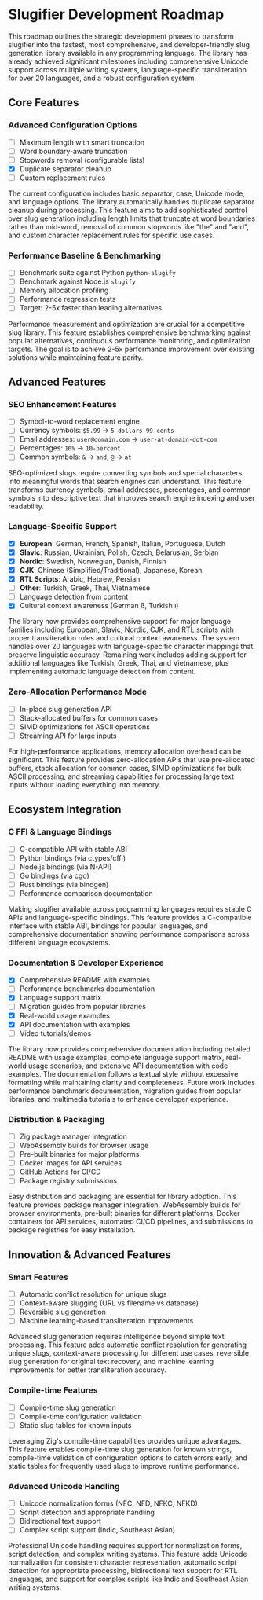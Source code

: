 # Slugifier Development Roadmap

This roadmap outlines the strategic development phases to transform slugifier into the fastest, most comprehensive, and developer-friendly slug generation library available in any programming language. The library has already achieved significant milestones including comprehensive Unicode support across multiple writing systems, language-specific transliteration for over 20 languages, and a robust configuration system.

## Core Features

### Advanced Configuration Options
- [ ] Maximum length with smart truncation
- [ ] Word boundary-aware truncation
- [ ] Stopwords removal (configurable lists)
- [x] Duplicate separator cleanup
- [ ] Custom replacement rules

The current configuration includes basic separator, case, Unicode mode, and language options. The library automatically handles duplicate separator cleanup during processing. This feature aims to add sophisticated control over slug generation including length limits that truncate at word boundaries rather than mid-word, removal of common stopwords like "the" and "and", and custom character replacement rules for specific use cases.

### Performance Baseline & Benchmarking
- [ ] Benchmark suite against Python `python-slugify`
- [ ] Benchmark against Node.js `slugify`
- [ ] Memory allocation profiling
- [ ] Performance regression tests
- [ ] Target: 2-5x faster than leading alternatives

Performance measurement and optimization are crucial for a competitive slug library. This feature establishes comprehensive benchmarking against popular alternatives, continuous performance monitoring, and optimization targets. The goal is to achieve 2-5x performance improvement over existing solutions while maintaining feature parity.

## Advanced Features

### SEO Enhancement Features
- [ ] Symbol-to-word replacement engine
- [ ] Currency symbols: `$5.99` → `5-dollars-99-cents`
- [ ] Email addresses: `user@domain.com` → `user-at-domain-dot-com`
- [ ] Percentages: `10%` → `10-percent`
- [ ] Common symbols: `&` → `and`, `@` → `at`

SEO-optimized slugs require converting symbols and special characters into meaningful words that search engines can understand. This feature transforms currency symbols, email addresses, percentages, and common symbols into descriptive text that improves search engine indexing and user readability.

### Language-Specific Support
- [x] **European**: German, French, Spanish, Italian, Portuguese, Dutch
- [x] **Slavic**: Russian, Ukrainian, Polish, Czech, Belarusian, Serbian
- [x] **Nordic**: Swedish, Norwegian, Danish, Finnish
- [x] **CJK**: Chinese (Simplified/Traditional), Japanese, Korean
- [x] **RTL Scripts**: Arabic, Hebrew, Persian
- [ ] **Other**: Turkish, Greek, Thai, Vietnamese
- [ ] Language detection from content
- [x] Cultural context awareness (German ß, Turkish ı)

The library now provides comprehensive support for major language families including European, Slavic, Nordic, CJK, and RTL scripts with proper transliteration rules and cultural context awareness. The system handles over 20 languages with language-specific character mappings that preserve linguistic accuracy. Remaining work includes adding support for additional languages like Turkish, Greek, Thai, and Vietnamese, plus implementing automatic language detection from content.

### Zero-Allocation Performance Mode
- [ ] In-place slug generation API
- [ ] Stack-allocated buffers for common cases
- [ ] SIMD optimizations for ASCII operations
- [ ] Streaming API for large inputs

For high-performance applications, memory allocation overhead can be significant. This feature provides zero-allocation APIs that use pre-allocated buffers, stack allocation for common cases, SIMD optimizations for bulk ASCII processing, and streaming capabilities for processing large text inputs without loading everything into memory.

## Ecosystem Integration

### C FFI & Language Bindings
- [ ] C-compatible API with stable ABI
- [ ] Python bindings (via ctypes/cffi)
- [ ] Node.js bindings (via N-API)
- [ ] Go bindings (via cgo)
- [ ] Rust bindings (via bindgen)
- [ ] Performance comparison documentation

Making slugifier available across programming languages requires stable C APIs and language-specific bindings. This feature provides a C-compatible interface with stable ABI, bindings for popular languages, and comprehensive documentation showing performance comparisons across different language ecosystems.

### Documentation & Developer Experience
- [x] Comprehensive README with examples
- [ ] Performance benchmarks documentation
- [x] Language support matrix
- [ ] Migration guides from popular libraries
- [x] Real-world usage examples
- [x] API documentation with examples
- [ ] Video tutorials/demos

The library now provides comprehensive documentation including detailed README with usage examples, complete language support matrix, real-world usage scenarios, and extensive API documentation with code examples. The documentation follows a textual style without excessive formatting while maintaining clarity and completeness. Future work includes performance benchmark documentation, migration guides from popular libraries, and multimedia tutorials to enhance developer experience.

### Distribution & Packaging
- [ ] Zig package manager integration
- [ ] WebAssembly builds for browser usage
- [ ] Pre-built binaries for major platforms
- [ ] Docker images for API services
- [ ] GitHub Actions for CI/CD
- [ ] Package registry submissions

Easy distribution and packaging are essential for library adoption. This feature provides package manager integration, WebAssembly builds for browser environments, pre-built binaries for different platforms, Docker containers for API services, automated CI/CD pipelines, and submissions to package registries for easy installation.

## Innovation & Advanced Features

### Smart Features
- [ ] Automatic conflict resolution for unique slugs
- [ ] Context-aware slugging (URL vs filename vs database)
- [ ] Reversible slug generation
- [ ] Machine learning-based transliteration improvements

Advanced slug generation requires intelligence beyond simple text processing. This feature adds automatic conflict resolution for generating unique slugs, context-aware processing for different use cases, reversible slug generation for original text recovery, and machine learning improvements for better transliteration accuracy.

### Compile-time Features
- [ ] Compile-time slug generation
- [ ] Compile-time configuration validation
- [ ] Static slug tables for known inputs

Leveraging Zig's compile-time capabilities provides unique advantages. This feature enables compile-time slug generation for known strings, compile-time validation of configuration options to catch errors early, and static tables for frequently used slugs to improve runtime performance.

### Advanced Unicode Handling
- [ ] Unicode normalization forms (NFC, NFD, NFKC, NFKD)
- [ ] Script detection and appropriate handling
- [ ] Bidirectional text support
- [ ] Complex script support (Indic, Southeast Asian)

Professional Unicode handling requires support for normalization forms, script detection, and complex writing systems. This feature adds Unicode normalization for consistent character representation, automatic script detection for appropriate processing, bidirectional text support for RTL languages, and support for complex scripts like Indic and Southeast Asian writing systems.
